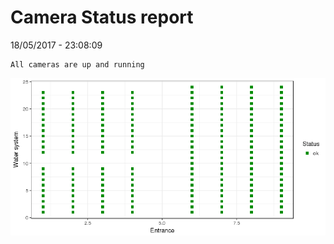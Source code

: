 Camera Status report
================
18/05/2017 - 23:08:09

    All cameras are up and running

![](camreport_files/figure-markdown_github/unnamed-chunk-2-1.png)
